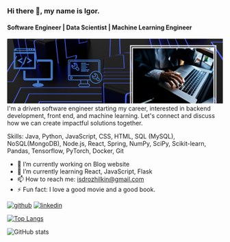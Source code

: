 ### Hi there 👋, my name is Igor. 
#### Software Engineer | Data Scientist | Machine Learning Engineer

![GitHub Banner](banner.png)
I'm a driven software engineer starting my career, interested in backend development, front end, and machine learning.
Let's connect and discuss how we can create impactful solutions together.

Skills: Java, Python, JavaScript, CSS, HTML, SQL (MySQL), NoSQL(MongoDB), Node.js, React, Spring, NumPy, SciPy, Scikit-learn, Pandas,  Tensorflow, PyTorch, Docker, Git

- 🔭 I’m currently working on Blog website 
- 🌱 I’m currently learning React, JavaScript, Flask 
- 📫 How to reach me: isdrozhilkin@gmail.com 
- ⚡ Fun fact: I love a good movie and a good book. 


[<img src='https://cdn.jsdelivr.net/npm/simple-icons@3.0.1/icons/github.svg' alt='github' height='40'>](https://github.com/igd93)  [<img src='https://cdn.jsdelivr.net/npm/simple-icons@3.0.1/icons/linkedin.svg' alt='linkedin' height='40'>](https://www.linkedin.com/in/igor-drozhilkin/)   

[![Top Langs](https://github-readme-stats.vercel.app/api/top-langs/?username=igd93)](https://github.com/anuraghazra/github-readme-stats)

![GitHub stats](https://github-readme-stats.vercel.app/api?username=igd93&show_icons=true)  



<!---
igd93/igd93 is a ✨ special ✨ repository because its `README.md` (this file) appears on your GitHub profile.
You can click the Preview link to take a look at your changes.
--->
